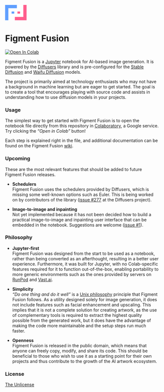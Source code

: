 ![](https://github.com/rlaneth/figment-fusion/blob/master/LOGO.svg?raw=true)

# Figment Fusion

[![Open In Colab][colab-badge]][colab-url]

Figment Fusion is a [Jupyter] notebook for AI-based image generation. It is
powered by the [Diffusers] library and is pre-configured for the
[Stable Diffusion][stable-diffusion] and [Waifu Diffusion][waifu-diffusion]
models.

The project is primarily aimed at technology enthusiasts who may not have a
background in machine learning but are eager to get started. The goal is to
create a tool that encourages playing with source code and assists in
understanding how to use diffusion models in your projects.

### Usage

The simplest way to get started with Figment Fusion is to open the notebook file
directly from this repository in [Colaboratory][colaboratory], a Google service.
Try clicking the _“Open in Colab”_ button!

Each step is explained right in the file, and additional documentation can be
found on the Figment Fusion [wiki][wiki]. 

### Upcoming

These are the most relevant features that should be added to future Figment
Fusion releases.

- **Schedulers**  
  Figment Fusion uses the schedulers provided by Diffusers, which is
  missing some well-known options such as Euler. This is being worked on by
  contributors of the library ([issue #277][diffusers-issue-schedulers] at the
  Diffusers project).

- **Image-to-image and inpainting**  
  Not yet implemented because it has not been decided how to build a practical
  image-to-image and inpainting user interface that can be embedded in the
  notebook. Suggestions are welcome ([issue #1][issue-img2img]).

### Philosophy

- **Jupyter-first**  
  Figment Fusion was designed from the start to be used as a notebook, rather
  than being converted as an afterthought, resulting in a better user
  experience. Furthermore, it was built for Jupyter, with no Colab-specific
  features required for it to function out-of-the-box, enabling portability to
  more generic environments such as the ones provided by servers on
  [RunPod][runpod] and [Vast.ai][vast-ai].

- **Simplicity**  
  _“Do one thing and do it well”_ is a [Unix philosophy][unix-philosophy]
  principle that Figment Fusion follows. As a utility designed solely for image
  generation, it does not include features such as facial enhancement and
  upscaling. This implies that it is not a complete solution for creating
  artwork, as the use of complementary tools is required to extract the highest
  quality possible from the generated work, but it does have the advantage of
  making the code more maintainable and the setup steps run much faster.

- **Openness**  
  Figment Fusion is released in the public domain, which means that anyone can
  freely copy, modify, and share its code. This should be beneficial to those
  who wish to use it as a starting point for their own projects and thus
  contribute to the growth of the AI artwork ecosystem.

### License

[The Unlicense][license]

[colab-url]: https://colab.research.google.com/github/rlaneth/figment-fusion/blob/current/FigmentFusion.ipynb
[jupyter]: https://jupyter.org/
[diffusers]: https://github.com/huggingface/diffusers
[stable-diffusion]: https://stability.ai/blog/stable-diffusion-announcement
[waifu-diffusion]: https://huggingface.co/hakurei/waifu-diffusion
[colaboratory]: https://research.google.com/colaboratory/faq.html
[wiki]: https://github.com/rlaneth/figment-fusion/wiki
[diffusers-issue-schedulers]: https://github.com/huggingface/diffusers/issues/277
[diffusers-pull-negative-prompt]: https://github.com/huggingface/diffusers/pull/549
[issue-img2img]: https://github.com/rlaneth/figment-fusion/issues/1
[runpod]: https://runpod.io
[vast-ai]: https://vast.ai
[unix-philosophy]: https://en.wikipedia.org/wiki/Unix_philosophy
[license]: LICENSE.txt

[colab-badge]: https://colab.research.google.com/assets/colab-badge.svg
